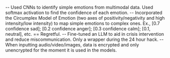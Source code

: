 -- Used CNNs to identify simple emotions from multimodal data. Used softmax activation to find the confidence of each emotion.
-- Incorporated the Circumplex Model of Emotion (two axes of positivity/negativity and high intensity/low intensity) to map simple emotions to complex ones. Ex., [0.7 confidence sad]; [0.2 confidence anger]; [0.3 confidence calm]; [0.1, neutral], etc. == Regretful.
-- Fine-tuned an LLM to aid in crisis intervention and reduce miscommunication. Only a wrapper during the 24 hour hack.
-- When inputting audio/video/images, data is encrypted and only unencrypted for the moment it is used in the models.
